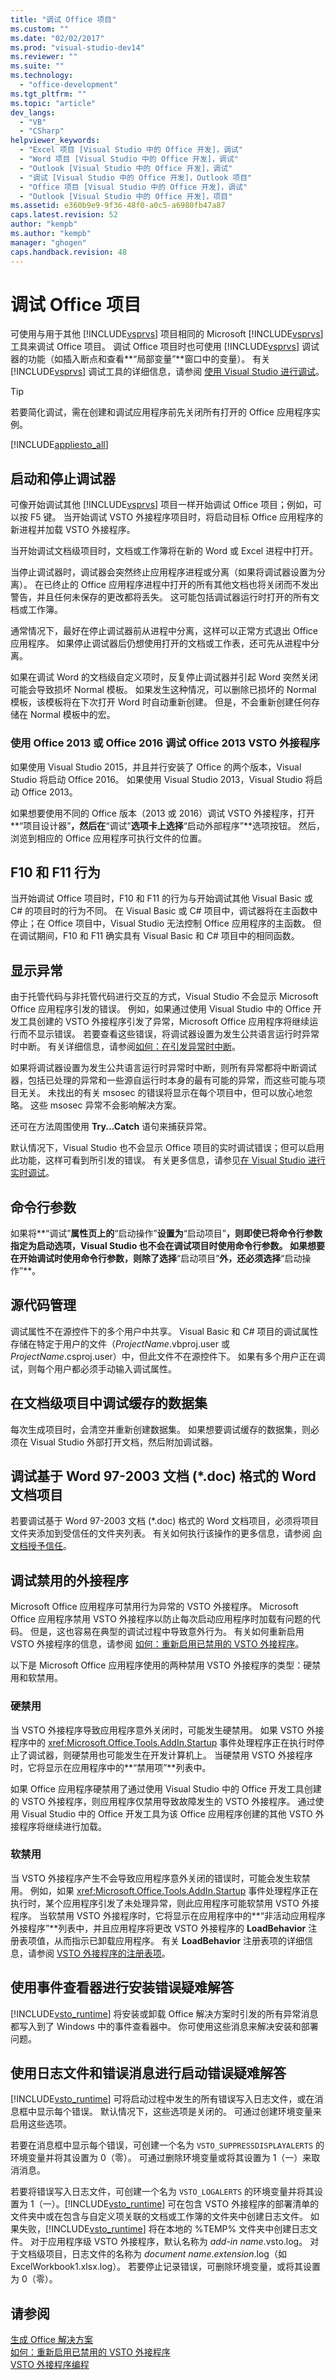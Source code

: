 ```yaml
---
title: "调试 Office 项目"
ms.custom: ""
ms.date: "02/02/2017"
ms.prod: "visual-studio-dev14"
ms.reviewer: ""
ms.suite: ""
ms.technology: 
  - "office-development"
ms.tgt_pltfrm: ""
ms.topic: "article"
dev_langs: 
  - "VB"
  - "CSharp"
helpviewer_keywords: 
  - "Excel 项目 [Visual Studio 中的 Office 开发]，调试"
  - "Word 项目 [Visual Studio 中的 Office 开发]，调试"
  - "Outlook [Visual Studio 中的 Office 开发]，调试"
  - "调试 [Visual Studio 中的 Office 开发]，Outlook 项目"
  - "Office 项目 [Visual Studio 中的 Office 开发]，调试"
  - "Outlook [Visual Studio 中的 Office 开发]，项目"
ms.assetid: e360b9e9-9f36-48f0-a0c5-a6980fb47a87
caps.latest.revision: 52
author: "kempb"
ms.author: "kempb"
manager: "ghogen"
caps.handback.revision: 48
---
```

# 调试 Office 项目
  可使用与用于其他 [!INCLUDE[vsprvs](../sharepoint/includes/vsprvs-md.md)] 项目相同的 Microsoft [!INCLUDE[vsprvs](../sharepoint/includes/vsprvs-md.md)] 工具来调试 Office 项目。 调试 Office 项目时也可使用 [!INCLUDE[vsprvs](../sharepoint/includes/vsprvs-md.md)] 调试器的功能（如插入断点和查看**“局部变量”**窗口中的变量）。 有关 [!INCLUDE[vsprvs](../sharepoint/includes/vsprvs-md.md)] 调试工具的详细信息，请参阅 [使用 Visual Studio 进行调试](../debugger/debugging-in-visual-studio.md)。  
  
> [!TIP]  
>  若要简化调试，需在创建和调试应用程序前先关闭所有打开的 Office 应用程序实例。  
  
 [!INCLUDE[appliesto_all](../vsto/includes/appliesto-all-md.md)]  
  
## 启动和停止调试器  
 可像开始调试其他 [!INCLUDE[vsprvs](../sharepoint/includes/vsprvs-md.md)] 项目一样开始调试 Office 项目；例如，可以按 F5 键。 当开始调试 VSTO 外接程序项目时，将启动目标 Office 应用程序的新进程并加载 VSTO 外接程序。  
  
 当开始调试文档级项目时，文档或工作簿将在新的 Word 或 Excel 进程中打开。  
  
 当停止调试器时，调试器会突然终止应用程序进程或分离（如果将调试器设置为分离）。 在已终止的 Office 应用程序进程中打开的所有其他文档也将关闭而不发出警告，并且任何未保存的更改都将丢失。 这可能包括调试器运行时打开的所有文档或工作簿。  
  
 通常情况下，最好在停止调试器前从进程中分离，这样可以正常方式退出 Office 应用程序。 如果停止调试器后仍想使用打开的文档或工作表，还可先从进程中分离。  
  
 如果在调试 Word 的文档级自定义项时，反复停止调试器并引起 Word 突然关闭可能会导致损坏 Normal 模板。 如果发生这种情况，可以删除已损坏的 Normal 模板，该模板将在下次打开 Word 时自动重新创建。 但是，不会重新创建任何存储在 Normal 模板中的宏。  
  
### 使用 Office 2013 或 Office 2016 调试 Office 2013 VSTO 外接程序  
 如果使用 Visual Studio 2015，并且并行安装了 Office 的两个版本，Visual Studio 将启动 Office 2016。 如果使用 Visual Studio 2013，Visual Studio 将启动 Office 2013。  
  
 如果想要使用不同的 Office 版本（2013 或 2016）调试 VSTO 外接程序，打开**“项目设计器”**，然后在**“调试”**选项卡上选择**“启动外部程序”**选项按钮。 然后，浏览到相应的 Office 应用程序可执行文件的位置。  
  
## F10 和 F11 行为  
 当开始调试 Office 项目时，F10 和 F11 的行为与开始调试其他 Visual Basic 或 C\# 的项目时的行为不同。 在 Visual Basic 或 C\# 项目中，调试器将在主函数中停止；在 Office 项目中，Visual Studio 无法控制 Office 应用程序的主函数。 但在调试期间，F10 和 F11 确实具有 Visual Basic 和 C\# 项目中的相同函数。  
  
## 显示异常  
 由于托管代码与非托管代码进行交互的方式，Visual Studio 不会显示 Microsoft Office 应用程序引发的错误。 例如，如果通过使用 Visual Studio 中的 Office 开发工具创建的 VSTO 外接程序引发了异常，Microsoft Office 应用程序将继续运行而不显示错误。 若要查看这些错误，将调试器设置为发生公共语言运行时异常时中断。 有关详细信息，请参阅[如何：在引发异常时中断](~/misc/how-to-break-when-an-exception-is-thrown.md)。  
  
 如果将调试器设置为发生公共语言运行时异常时中断，则所有异常都将中断调试器，包括已处理的异常和一些源自运行时本身的最有可能的异常，而这些可能与项目无关。 未找出的有关 msosec 的错误将显示在每个项目中，但可以放心地忽略。 这些 msosec 异常不会影响解决方案。  
  
 还可在方法周围使用 **Try...Catch** 语句来捕获异常。  
  
 默认情况下，Visual Studio 也不会显示 Office 项目的实时调试错误；但可以启用此功能，这样可看到所引发的错误。 有关更多信息，请参见[在 Visual Studio 进行实时调试](../debugger/just-in-time-debugging-in-visual-studio.md)。  
  
## 命令行参数  
 如果将**“调试”**属性页上的**“启动操作”**设置为**“启动项目”**，则即使已将命令行参数指定为启动选项，Visual Studio 也不会在调试项目时使用命令行参数。 如果想要在开始调试时使用命令行参数，则除了选择**“启动项目”**外，还必须选择**“启动操作”**。  
  
## 源代码管理  
 调试属性不在源控件下的多个用户中共享。 Visual Basic 和 C\# 项目的调试属性存储在特定于用户的文件（*ProjectName*.vbproj.user 或 *ProjectName*.csproj.user）中，但此文件不在源控件下。 如果有多个用户正在调试，则每个用户都必须手动输入调试属性。  
  
## 在文档级项目中调试缓存的数据集  
 每次生成项目时，会清空并重新创建数据集。 如果想要调试缓存的数据集，则必须在 Visual Studio 外部打开文档，然后附加调试器。  
  
## 调试基于 Word 97\-2003 文档 \(\*.doc\) 格式的 Word 文档项目  
 若要调试基于 Word 97\-2003 文档 \(\*.doc\) 格式的 Word 文档项目，必须将项目文件夹添加到受信任的文件夹列表。 有关如何执行该操作的更多信息，请参阅 [向文档授予信任](../vsto/granting-trust-to-documents.md)。  
  
## 调试禁用的外接程序  
 Microsoft Office 应用程序可禁用行为异常的 VSTO 外接程序。 Microsoft Office 应用程序禁用 VSTO 外接程序以防止每次启动应用程序时加载有问题的代码。 但是，这也容易在典型的调试过程中导致意外行为。 有关如何重新启用 VSTO 外接程序的信息，请参阅 [如何：重新启用已禁用的 VSTO 外接程序](../vsto/how-to-re-enable-a-vsto-add-in-that-has-been-disabled.md)。  
  
 以下是 Microsoft Office 应用程序使用的两种禁用 VSTO 外接程序的类型：硬禁用和软禁用。  
  
### 硬禁用  
 当 VSTO 外接程序导致应用程序意外关闭时，可能发生硬禁用。 如果 VSTO 外接程序中的 <xref:Microsoft.Office.Tools.AddIn.Startup> 事件处理程序正在执行时停止了调试器，则硬禁用也可能发生在开发计算机上。 当硬禁用 VSTO 外接程序时，它将显示在应用程序中的**“禁用项”**列表中。  
  
 如果 Office 应用程序硬禁用了通过使用 Visual Studio 中的 Office 开发工具创建的 VSTO 外接程序，则应用程序仅禁用导致故障发生的 VSTO 外接程序。 通过使用 Visual Studio 中的 Office 开发工具为该 Office 应用程序创建的其他 VSTO 外接程序将继续进行加载。  
  
### 软禁用  
 当 VSTO 外接程序产生不会导致应用程序意外关闭的错误时，可能会发生软禁用。 例如，如果 <xref:Microsoft.Office.Tools.AddIn.Startup> 事件处理程序正在执行时，某个应用程序引发了未处理异常，则此应用程序可能软禁用 VSTO 外接程序。 当软禁用 VSTO 外接程序时，它将显示在应用程序中的**“非活动应用程序外接程序”**列表中，并且应用程序将更改 VSTO 外接程序的 **LoadBehavior** 注册表项值，从而指示已卸载应用程序。 有关 **LoadBehavior** 注册表项的详细信息，请参阅 [VSTO 外接程序的注册表项](../vsto/registry-entries-for-vsto-add-ins.md)。  
  
## 使用事件查看器进行安装错误疑难解答  
 [!INCLUDE[vsto_runtime](../vsto/includes/vsto-runtime-md.md)] 将安装或卸载 Office 解决方案时引发的所有异常消息都写入到了 Windows 中的事件查看器中。 你可使用这些消息来解决安装和部署问题。  
  
## 使用日志文件和错误消息进行启动错误疑难解答  
 [!INCLUDE[vsto_runtime](../vsto/includes/vsto-runtime-md.md)] 可将启动过程中发生的所有错误写入日志文件，或在消息框中显示每个错误。 默认情况下，这些选项是关闭的。 可通过创建环境变量来启用这些选项。  
  
 若要在消息框中显示每个错误，可创建一个名为 `VSTO_SUPPRESSDISPLAYALERTS` 的环境变量并将其设置为 0（零）。 可通过删除环境变量或将其设置为 1（一）来取消消息。  
  
 若要将错误写入日志文件，可创建一个名为 `VSTO_LOGALERTS` 的环境变量并将其设置为 1（一）。[!INCLUDE[vsto_runtime](../vsto/includes/vsto-runtime-md.md)] 可在包含 VSTO 外接程序的部署清单的文件夹中或在包含与自定义项关联的文档或工作簿的文件夹中创建日志文件。 如果失败，[!INCLUDE[vsto_runtime](../vsto/includes/vsto-runtime-md.md)] 将在本地的 %TEMP% 文件夹中创建日志文件。 对于应用程序级 VSTO 外接程序，默认名称为 *add\-in name*.vsto.log。 对于文档级项目，日志文件的名称为 *document name*.*extension*.log（如 ExcelWorkbook1.xlsx.log）。 若要停止记录错误，可删除环境变量，或将其设置为 0（零）。  
  
## 请参阅  
 [生成 Office 解决方案](../vsto/building-office-solutions.md)   
 [如何：重新启用已禁用的 VSTO 外接程序](../vsto/how-to-re-enable-a-vsto-add-in-that-has-been-disabled.md)   
 [VSTO 外接程序编程](../vsto/programming-vsto-add-ins.md)  
  
  